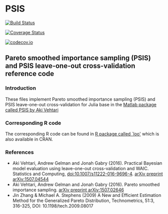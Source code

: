 # PSIS

[![Build Status](https://travis-ci.org/alvaro1101/PSIS.jl.svg?branch=master)](https://travis-ci.org/alvaro1101/PSIS.jl)

[![Coverage Status](https://coveralls.io/repos/alvaro1101/PSIS.jl/badge.svg?branch=master&service=github)](https://coveralls.io/github/alvaro1101/PSIS.jl?branch=master)

[![codecov.io](http://codecov.io/github/alvaro1101/PSIS.jl/coverage.svg?branch=master)](http://codecov.io/github/alvaro1101/PSIS.jl?branch=master)

## Pareto smoothed importance sampling (PSIS) and PSIS leave-one-out cross-validation reference code

### Introduction

These files implement Pareto smoothed importance sampling (PSIS) and
PSIS leave-one-out cross-validation for Julia base in the [Matlab package called PSIS by Aki Vehtari](https://github.com/avehtari/PSIS.git)

### Corresponding R code

The corresponding R code can be found in [R package called
`loo'](https://github.com/stan-dev/loo) which is also available in CRAN.
                 
### References

- Aki Vehtari, Andrew Gelman and Jonah Gabry (2016). Practical
  Bayesian model evaluation using leave-one-out cross-validation
  and WAIC. Statistics and Computing, [doi:10.1007/s11222-016-9696-4](http://dx.doi.org/10.1007/s11222-016-9696-4). [arXiv preprint arXiv:1507.04544](http://arxiv.org/abs/1507.04544)
- Aki Vehtari, Andrew Gelman and Jonah Gabry (2016). Pareto
  smoothed importance sampling. [arXiv preprint arXiv:1507.02646](http://arxiv.org/abs/1507.02646)
- Jin Zhang & Michael A. Stephens (2009) A New and Efficient
  Estimation Method for the Generalized Pareto Distribution,
  Technometrics, 51:3, 316-325, DOI: 10.1198/tech.2009.08017
